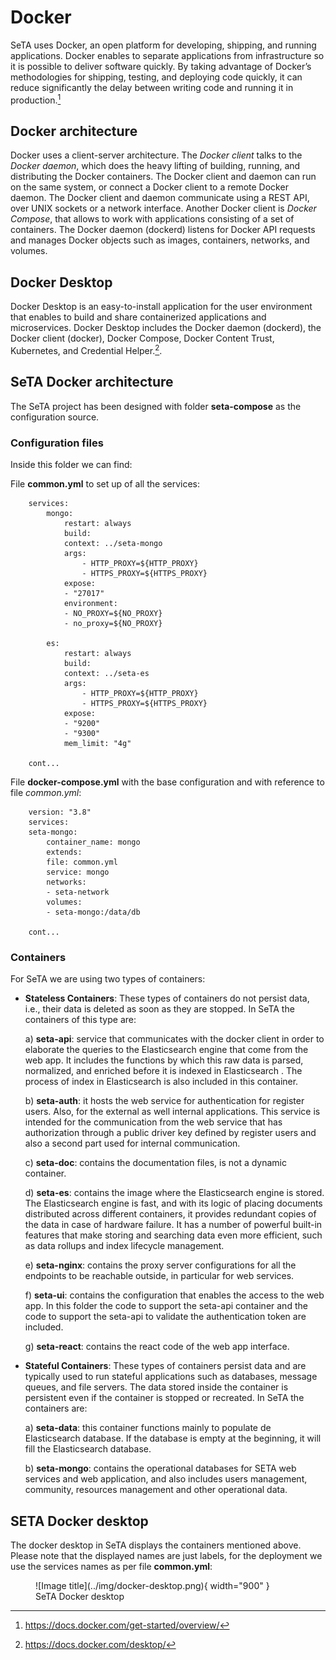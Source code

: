 # Docker   
SeTA uses Docker, an open platform for developing, shipping, and running applications. Docker enables to separate applications from infrastructure so it is possible to deliver software quickly. By taking advantage of Docker’s methodologies for shipping, testing, and deploying code quickly, it can reduce significantly the delay between writing code and running it in production.[^1]



## Docker architecture

Docker uses a client-server architecture. The *Docker client* talks to the *Docker daemon*, which does the heavy lifting of building, running, and distributing the Docker containers. The Docker client and daemon can run on the same system, or connect a Docker client to a remote Docker daemon. The Docker client and daemon communicate using a REST API, over UNIX sockets or a network interface. Another Docker client is *Docker Compose*, that allows to work with applications consisting of a set of containers.  The Docker daemon (dockerd) listens for Docker API requests and manages Docker objects such as images, containers, networks, and volumes.      

## Docker Desktop

Docker Desktop is an easy-to-install application for the user environment that enables to build and share containerized applications and microservices. Docker Desktop includes the Docker daemon (dockerd), the Docker client (docker), Docker Compose, Docker Content Trust, Kubernetes, and Credential Helper.[^2].



## SeTA Docker architecture

The SeTA project has been designed with folder **seta-compose** as the configuration source. 

### Configuration files
Inside this folder we can find:

File **common.yml** to set up of all the services:

```
    services:
        mongo:
            restart: always
            build:
            context: ../seta-mongo
            args:
                - HTTP_PROXY=${HTTP_PROXY}
                - HTTPS_PROXY=${HTTPS_PROXY}
            expose:
            - "27017"
            environment:
            - NO_PROXY=${NO_PROXY}
            - no_proxy=${NO_PROXY}

        es:
            restart: always
            build:
            context: ../seta-es
            args:
                - HTTP_PROXY=${HTTP_PROXY}
                - HTTPS_PROXY=${HTTPS_PROXY}
            expose:
            - "9200"
            - "9300"
            mem_limit: "4g"
    
    cont...
```

File **docker-compose.yml** with the base configuration and with reference to file *common.yml*:

```
    version: "3.8"
    services:
    seta-mongo:
        container_name: mongo
        extends:
        file: common.yml
        service: mongo
        networks:
        - seta-network
        volumes:
        - seta-mongo:/data/db

    cont...
```
### Containers
For SeTA we are using two types of containers:     

- **Stateless Containers**: These types of containers do not persist data, i.e., their data is deleted as soon as they are stopped.    In SeTA the containers of this type are:    

    a) **seta-api**: service that communicates with the docker client in order to elaborate the queries to the Elasticsearch  engine that come from the web app.   It includes the functions by which this raw data is parsed, normalized, and enriched before it is indexed in Elasticsearch .   The process of index in Elasticsearch  is also included in this container. 

    b) **seta-auth**: it hosts the web service for authentication for register users. Also, for the external as well internal applications. This service is intended for the communication from the web service that has authorization through a public driver key defined by register users and also a second part used for internal communication.                   

    c)  **seta-doc**: contains the documentation files, is not a dynamic container.                   

    d) **seta-es**: contains the image where the Elasticsearch  engine is stored.  The Elasticsearch  engine is fast, and with its logic of placing documents distributed across different containers, it provides redundant copies of the data in case of hardware failure. It has a number of powerful built-in features that make storing and searching data even more efficient, such as data rollups and index lifecycle management.

    e) **seta-nginx**: contains the proxy server configurations for all the endpoints to be reachable outside, in particular for web services.

    f) **seta-ui**: contains the configuration that enables the access to the web app. In this folder the code to support the seta-api container and the code to support the seta-api to validate the authentication token are included.

    g) **seta-react**: contains the react code of the web app interface.

- **Stateful Containers**: These types of containers persist data and are typically used to run stateful applications such as databases, message queues, and file servers. The data stored inside the container is persistent even if the container is stopped or recreated.  In SeTA the containers are:    

    a) **seta-data**: this container functions mainly to populate de Elasticsearch  database. If the database is empty at the beginning, it will fill the Elasticsearch  database.

    b) **seta-mongo**: contains the operational databases for SETA web services and web application, and also includes users management, community, resources management and other operational data.



## SETA Docker desktop

The docker desktop in SeTA displays the containers mentioned above. Please note that the displayed names are just labels, for the deployment we use the services names as per file **common.yml**:  

<figure markdown>
![Image title](../img/docker-desktop.png){ width="900" }
<figcaption>SeTA Docker desktop</figcaption>
</figure>






[^1]: https://docs.docker.com/get-started/overview/
[^2]: https://docs.docker.com/desktop/
